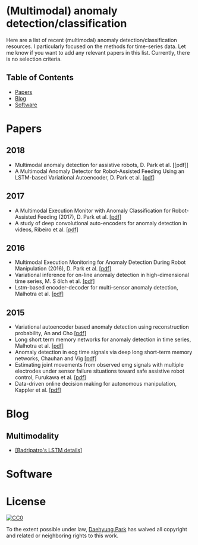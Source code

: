 # (Multimodal) anomaly detection/classification 

Here are a list of recent (multimodal) anomaly detection/classification resources. I particularly focused on the methods for time-series data. Let me know if you want to add any relevant papers in this list. Currently, there is no selection criteria.

## Table of Contents

- [Papers](#papers)
- [Blog](#Blog)
- [Software](#software)

# Papers
## 2018

- Multimodal anomaly detection for assistive robots, D. Park et al. [[pdf]]
- A Multimodal Anomaly Detector for Robot-Assisted Feeding Using an LSTM-based Variational Autoencoder, D. Park et al. [[pdf]](http://ieeexplore.ieee.org/document/8279425/)

## 2017

- A Multimodal Execution Monitor with Anomaly Classification for Robot-Assisted Feeding (2017), D. Park et al. [[pdf]](http://www.daehyungpark.com/publications/IROS17_1223_FI.pdf)
- A study of deep convolutional auto-encoders for anomaly detection in videos, Ribeiro et al. [[pdf]](http://www.sciencedirect.com/science/article/pii/S0167865517302489/pdfft?md5=3dc9c3bc8696d721bead690e23c65639&pid=1-s2.0-S0167865517302489-main.pdf)

## 2016

- Multimodal Execution Monitoring for Anomaly Detection During Robot Manipulation (2016), D. Park et al. [[pdf]](http://www.daehyungpark.com/publications/ICRA16_2378_FI.pdf)
- Variational inference for on-line anomaly detection in high-dimensional time series, M. S ̈olch et al. [[pdf]](https://arxiv.org/pdf/1602.07109)
- Lstm-based encoder-decoder for multi-sensor anomaly detection, Malhotra et al. [[pdf]](https://arxiv.org/pdf/1607.00148)

## 2015

- Variational autoencoder based anomaly detection using reconstruction probability, An and Cho [[pdf]](http://dm.snu.ac.kr/static/docs/TR/SNUDM-TR-2015-03.pdf)
- Long short term memory networks for anomaly detection in time series, Malhotra et al. [[pdf]](https://www.elen.ucl.ac.be/Proceedings/esann/esannpdf/es2015-56.pdf)
- Anomaly detection in ecg time signals via deep long short-term memory networks, Chauhan and Vig [[pdf]](http://ieeexplore.ieee.org/document/7344872/)
- Estimating joint movements from observed emg signals with multiple electrodes under sensor failure situations toward safe assistive robot control, Furukawa et al. [[pdf]](http://ieeexplore.ieee.org/stamp/stamp.jsp?arnumber=7906627)
- Data-driven online decision making for autonomous manipulation, Kappler et al. [[pdf]](http://www.roboticsproceedings.org/rss11/p44.pdf)

# Blog
## Multimodality 
- [[Badripatro's LSTM details]](https://badripatro.wordpress.com/2017/02/)

# Software


# License
[![CC0](http://mirrors.creativecommons.org/presskit/buttons/88x31/svg/cc-zero.svg)](https://creativecommons.org/publicdomain/zero/1.0/)

To the extent possible under law, [Daehyung Park](https://daehyungpark.com) has waived all copyright and related or neighboring rights to this work.
